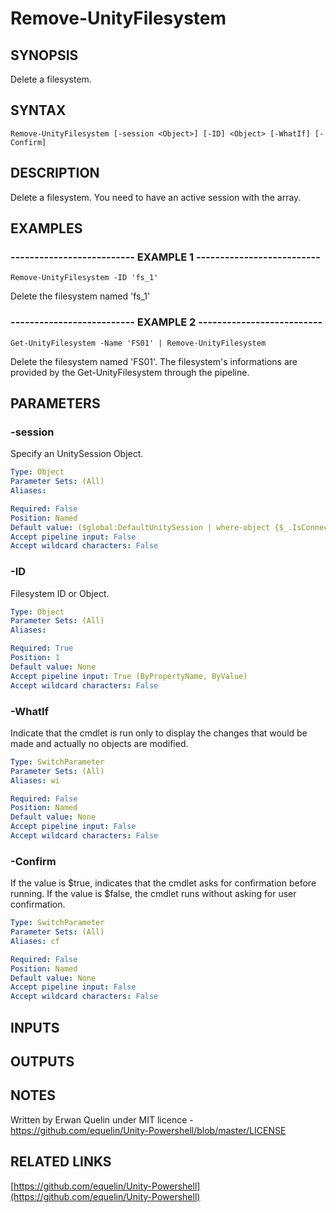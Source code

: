 # Remove-UnityFilesystem

## SYNOPSIS
Delete a filesystem.

## SYNTAX

```
Remove-UnityFilesystem [-session <Object>] [-ID] <Object> [-WhatIf] [-Confirm]
```

## DESCRIPTION
Delete a filesystem.
You need to have an active session with the array.

## EXAMPLES

### -------------------------- EXAMPLE 1 --------------------------
```
Remove-UnityFilesystem -ID 'fs_1'
```

Delete the filesystem named 'fs_1'

### -------------------------- EXAMPLE 2 --------------------------
```
Get-UnityFilesystem -Name 'FS01' | Remove-UnityFilesystem
```

Delete the filesystem named 'FS01'.
The filesystem's informations are provided by the Get-UnityFilesystem through the pipeline.

## PARAMETERS

### -session
Specify an UnitySession Object.

```yaml
Type: Object
Parameter Sets: (All)
Aliases: 

Required: False
Position: Named
Default value: ($global:DefaultUnitySession | where-object {$_.IsConnected -eq $true})
Accept pipeline input: False
Accept wildcard characters: False
```

### -ID
Filesystem ID or Object.

```yaml
Type: Object
Parameter Sets: (All)
Aliases: 

Required: True
Position: 1
Default value: None
Accept pipeline input: True (ByPropertyName, ByValue)
Accept wildcard characters: False
```

### -WhatIf
Indicate that the cmdlet is run only to display the changes that would be made and actually no objects are modified.

```yaml
Type: SwitchParameter
Parameter Sets: (All)
Aliases: wi

Required: False
Position: Named
Default value: None
Accept pipeline input: False
Accept wildcard characters: False
```

### -Confirm
If the value is $true, indicates that the cmdlet asks for confirmation before running.
If the value is $false, the cmdlet runs without asking for user confirmation.

```yaml
Type: SwitchParameter
Parameter Sets: (All)
Aliases: cf

Required: False
Position: Named
Default value: None
Accept pipeline input: False
Accept wildcard characters: False
```

## INPUTS

## OUTPUTS

## NOTES
Written by Erwan Quelin under MIT licence - https://github.com/equelin/Unity-Powershell/blob/master/LICENSE

## RELATED LINKS

[https://github.com/equelin/Unity-Powershell](https://github.com/equelin/Unity-Powershell)

